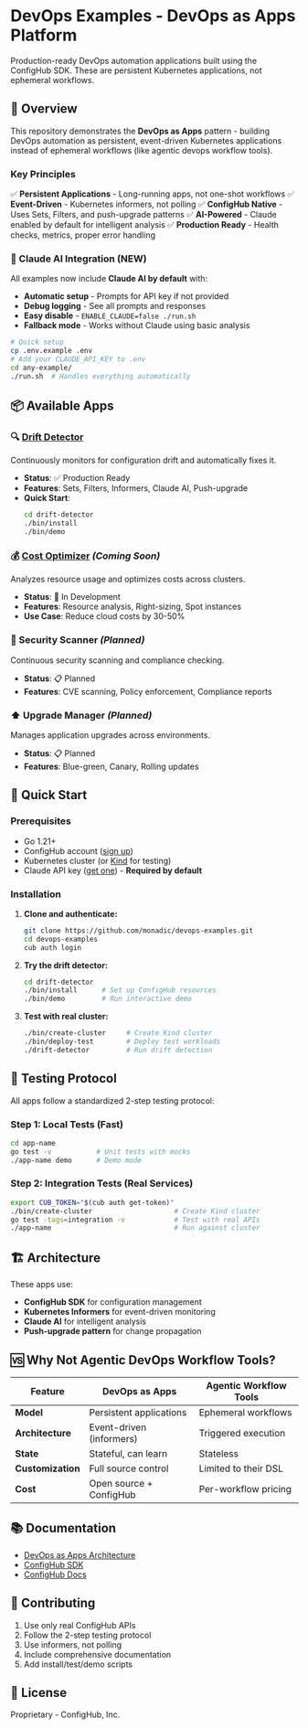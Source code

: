 # DevOps Examples - DevOps as Apps Platform

Production-ready DevOps automation applications built using the ConfigHub SDK. These are persistent Kubernetes applications, not ephemeral workflows.

## 🚀 Overview

This repository demonstrates the **DevOps as Apps** pattern - building DevOps automation as persistent, event-driven Kubernetes applications instead of ephemeral workflows (like agentic devops workflow tools).

### Key Principles

✅ **Persistent Applications** - Long-running apps, not one-shot workflows
✅ **Event-Driven** - Kubernetes informers, not polling
✅ **ConfigHub Native** - Uses Sets, Filters, and push-upgrade patterns
✅ **AI-Powered** - Claude enabled by default for intelligent analysis
✅ **Production Ready** - Health checks, metrics, proper error handling

### 🤖 Claude AI Integration (NEW)

All examples now include **Claude AI by default** with:
- **Automatic setup** - Prompts for API key if not provided
- **Debug logging** - See all prompts and responses
- **Easy disable** - `ENABLE_CLAUDE=false ./run.sh`
- **Fallback mode** - Works without Claude using basic analysis

```bash
# Quick setup
cp .env.example .env
# Add your CLAUDE_API_KEY to .env
cd any-example/
./run.sh  # Handles everything automatically
```

## 📦 Available Apps

### 🔍 [Drift Detector](./drift-detector)
Continuously monitors for configuration drift and automatically fixes it.
- **Status**: ✅ Production Ready
- **Features**: Sets, Filters, Informers, Claude AI, Push-upgrade
- **Quick Start**:
  ```bash
  cd drift-detector
  ./bin/install
  ./bin/demo
  ```

### 💰 [Cost Optimizer](./cost-optimizer) *(Coming Soon)*
Analyzes resource usage and optimizes costs across clusters.
- **Status**: 🚧 In Development
- **Features**: Resource analysis, Right-sizing, Spot instances
- **Use Case**: Reduce cloud costs by 30-50%

### 🔐 Security Scanner *(Planned)*
Continuous security scanning and compliance checking.
- **Status**: 📋 Planned
- **Features**: CVE scanning, Policy enforcement, Compliance reports

### ⬆️ Upgrade Manager *(Planned)*
Manages application upgrades across environments.
- **Status**: 📋 Planned
- **Features**: Blue-green, Canary, Rolling updates

## 🚀 Quick Start

### Prerequisites
- Go 1.21+
- ConfigHub account ([sign up](https://confighub.com))
- Kubernetes cluster (or [Kind](https://kind.sigs.k8s.io/) for testing)
- Claude API key ([get one](https://console.anthropic.com/settings/keys)) - **Required by default**

### Installation

1. **Clone and authenticate:**
   ```bash
   git clone https://github.com/monadic/devops-examples.git
   cd devops-examples
   cub auth login
   ```

2. **Try the drift detector:**
   ```bash
   cd drift-detector
   ./bin/install      # Set up ConfigHub resources
   ./bin/demo         # Run interactive demo
   ```

3. **Test with real cluster:**
   ```bash
   ./bin/create-cluster     # Create Kind cluster
   ./bin/deploy-test        # Deploy test workloads
   ./drift-detector         # Run drift detection
   ```

## 🧪 Testing Protocol

All apps follow a standardized 2-step testing protocol:

### Step 1: Local Tests (Fast)
```bash
cd app-name
go test -v           # Unit tests with mocks
./app-name demo      # Demo mode
```

### Step 2: Integration Tests (Real Services)
```bash
export CUB_TOKEN="$(cub auth get-token)"
./bin/create-cluster                    # Create Kind cluster
go test -tags=integration -v            # Test with real APIs
./app-name                              # Run against cluster
```

## 🏗️ Architecture

These apps use:
- **ConfigHub SDK** for configuration management
- **Kubernetes Informers** for event-driven monitoring
- **Claude AI** for intelligent analysis
- **Push-upgrade pattern** for change propagation

## 🆚 Why Not Agentic DevOps Workflow Tools?

| Feature | DevOps as Apps | Agentic Workflow Tools |
|---------|---------------|-----------|
| **Model** | Persistent applications | Ephemeral workflows |
| **Architecture** | Event-driven (informers) | Triggered execution |
| **State** | Stateful, can learn | Stateless |
| **Customization** | Full source control | Limited to their DSL |
| **Cost** | Open source + ConfigHub | Per-workflow pricing |

## 📚 Documentation

- [DevOps as Apps Architecture](https://github.com/monadic/devops-as-apps-project)
- [ConfigHub SDK](https://github.com/monadic/devops-sdk)
- [ConfigHub Docs](https://docs.confighub.com)

## 🤝 Contributing

1. Use only real ConfigHub APIs
2. Follow the 2-step testing protocol
3. Use informers, not polling
4. Include comprehensive documentation
5. Add install/test/demo scripts

## 📄 License

Proprietary - ConfigHub, Inc.